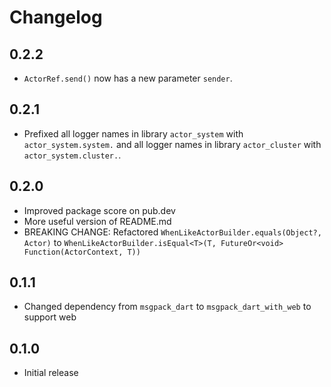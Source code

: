 # Changelog

## 0.2.2

- `ActorRef.send()` now has a new parameter `sender`.

## 0.2.1

- Prefixed all logger names in library `actor_system` with `actor_system.system.` and all logger names in library `actor_cluster` with `actor_system.cluster.`.
## 0.2.0

- Improved package score on pub.dev
- More useful version of README.md
- BREAKING CHANGE: Refactored `WhenLikeActorBuilder.equals(Object?, Actor)` to `WhenLikeActorBuilder.isEqual<T>(T, FutureOr<void> Function(ActorContext, T))`

## 0.1.1

- Changed dependency from `msgpack_dart` to `msgpack_dart_with_web` to support web

## 0.1.0

- Initial release